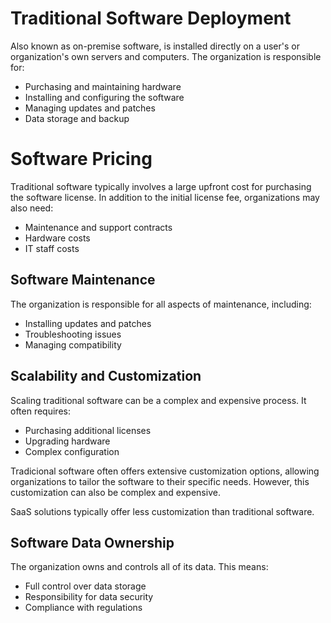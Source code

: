 # Traditional Software Deployment
Also known as on-premise software, is installed directly on a user's or organization's own servers and computers. The organization is responsible for:
- Purchasing and maintaining hardware
- Installing and configuring the software
- Managing updates and patches
- Data storage and backup
# Software Pricing
Traditional software typically involves a large upfront cost for purchasing the software license. In addition to the initial license fee, organizations may also need:
- Maintenance and support contracts
- Hardware costs
- IT staff costs
## Software Maintenance
The organization is responsible for all aspects of maintenance, including:
- Installing updates and patches
- Troubleshooting issues
- Managing compatibility
## Scalability and Customization
Scaling traditional software can be a complex and expensive process. It often requires:
- Purchasing additional licenses
- Upgrading hardware
- Complex configuration

Tradicional software often offers extensive customization options, allowing organizations to tailor the software to their specific needs. However, this customization can also be complex and expensive.

SaaS solutions typically offer less customization than traditional software.
## Software Data Ownership
The organization owns and controls all of its data. This means:
- Full control over data storage
- Responsibility for data security
- Compliance with regulations